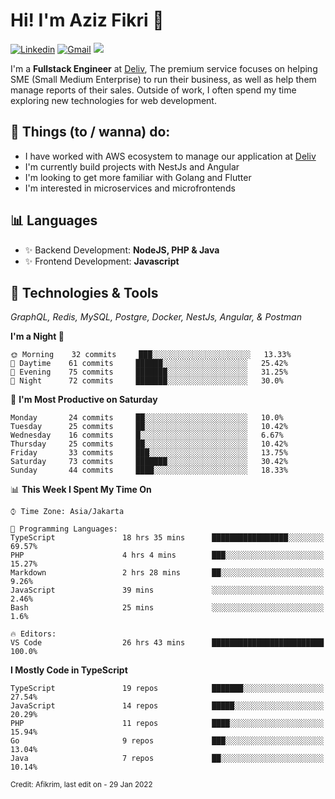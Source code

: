 <!-- Greetings -->
# Hi! I'm Aziz Fikri :bow:

<!-- Social Media -->
[![Linkedin](https://img.shields.io/badge/-afikrim-blue?style=flat&logo=Linkedin&logoColor=white)](https://www.linkedin.com/in/afikrim/)
[![Gmail](https://img.shields.io/badge/-afikrim10@gmail.com-c14438?style=flat&logo=Gmail&logoColor=white)](mailto:afikrim10@gmail.com)
![](https://komarev.com/ghpvc/?username=afikrim&label=Visitor&color=2bbc8a)

<!-- Introduction -->
I'm a **Fullstack Engineer** at [Deliv](https://kios.deliv.id), The premium service focuses on helping SME (Small Medium Enterprise) to run their business, as well as help them manage reports of their sales. Outside of work, I often spend my time exploring new technologies for web development.

## 📃 Things (to / wanna) do:
- I have worked with AWS ecosystem to manage our application at [Deliv](https://kios.deliv.id)
- I'm currently build projects with NestJs and Angular
- I'm looking to get more familiar with Golang and Flutter
- I'm interested in microservices and microfrontends

## 📊 Languages
- ✨ Backend Development: **NodeJS, PHP & Java**
- ✨ Frontend Development: **Javascript**

## 🔧 Technologies & Tools
*GraphQL, Redis, MySQL, Postgre, Docker, NestJs, Angular, & Postman*

<!--START_SECTION:waka-->
**I'm a Night 🦉** 

```text
🌞 Morning    32 commits     ███░░░░░░░░░░░░░░░░░░░░░░   13.33% 
🌆 Daytime    61 commits     ██████░░░░░░░░░░░░░░░░░░░   25.42% 
🌃 Evening    75 commits     ███████░░░░░░░░░░░░░░░░░░   31.25% 
🌙 Night      72 commits     ███████░░░░░░░░░░░░░░░░░░   30.0%

```
📅 **I'm Most Productive on Saturday** 

```text
Monday       24 commits     ██░░░░░░░░░░░░░░░░░░░░░░░   10.0% 
Tuesday      25 commits     ██░░░░░░░░░░░░░░░░░░░░░░░   10.42% 
Wednesday    16 commits     █░░░░░░░░░░░░░░░░░░░░░░░░   6.67% 
Thursday     25 commits     ██░░░░░░░░░░░░░░░░░░░░░░░   10.42% 
Friday       33 commits     ███░░░░░░░░░░░░░░░░░░░░░░   13.75% 
Saturday     73 commits     ███████░░░░░░░░░░░░░░░░░░   30.42% 
Sunday       44 commits     ████░░░░░░░░░░░░░░░░░░░░░   18.33%

```


📊 **This Week I Spent My Time On** 

```text
⌚︎ Time Zone: Asia/Jakarta

💬 Programming Languages: 
TypeScript               18 hrs 35 mins      █████████████████░░░░░░░░   69.57% 
PHP                      4 hrs 4 mins        ███░░░░░░░░░░░░░░░░░░░░░░   15.27% 
Markdown                 2 hrs 28 mins       ██░░░░░░░░░░░░░░░░░░░░░░░   9.26% 
JavaScript               39 mins             ░░░░░░░░░░░░░░░░░░░░░░░░░   2.46% 
Bash                     25 mins             ░░░░░░░░░░░░░░░░░░░░░░░░░   1.6%

🔥 Editors: 
VS Code                  26 hrs 43 mins      █████████████████████████   100.0%

```

**I Mostly Code in TypeScript** 

```text
TypeScript               19 repos            ███████░░░░░░░░░░░░░░░░░░   27.54% 
JavaScript               14 repos            █████░░░░░░░░░░░░░░░░░░░░   20.29% 
PHP                      11 repos            ████░░░░░░░░░░░░░░░░░░░░░   15.94% 
Go                       9 repos             ███░░░░░░░░░░░░░░░░░░░░░░   13.04% 
Java                     7 repos             ██░░░░░░░░░░░░░░░░░░░░░░░   10.14%

```



<!--END_SECTION:waka-->

<sub>Credit: Afikrim, last edit on - 29 Jan 2022</sub>
